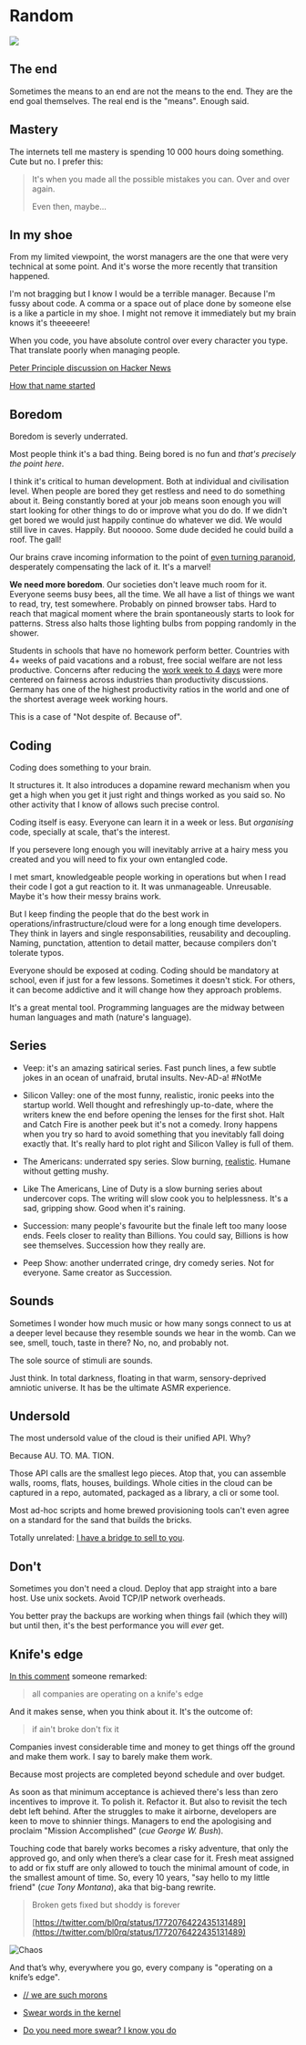 # Random

[<img src="https://img.shields.io/badge/Mildly-Interesting-brightgreen">](/tags/mildly-interesting)


## The end

Sometimes the means to an end are not the means to the end. They are
the end goal themselves. The real end is the "means". Enough said.


<!--

## Simplicity

In the age of microservices (yes, without a space or the hyphen)
monoliths are coming back in fashion. With a reason. They are just
simpler. Simpler to grasp, simpler to deploy and simpler to monitor.

Microservices might solve some problems but introduce overheads,
complexity. A natural fit for microservices can be a container
runtime, like ECS or even better, Kubernetes

https://tableplus.com/blog/2024/03/how-we-deal-with-ddos.html
has a great article on how their monolith brings them a lot of value,
in that case, in terms of not caring their ongoing DDoS attack.

Not all products or platforms can afford a monolith though, or having
a single binary that serves all requests. Then _and only then_ you
should plan to carve out one or more services out of that
[majestic monolith](https://signalvnoise.com/svn3/the-majestic-monolith/).
I say the main drivers should be the tech stack (meaning the choice of
programming language or framework) and distinct business requirements.

-->



## Mastery

The internets tell me mastery is spending 10 000 hours doing
something. Cute but no. I prefer this:

> It's when you made all the possible mistakes you can. Over and over
> again.
>
> Even then, maybe...


## In my shoe

From my limited viewpoint, the worst managers are the one that were
very technical at some point. And it's worse the more recently that
transition happened.

I'm not bragging but I know I would be a terrible manager. Because I'm
fussy about code. A comma or a space out of place done by someone else
is a like a particle in my shoe. I might not remove it immediately but
my brain knows it's theeeeere!

When you code, you have absolute control over every character you type.
That translate poorly when managing people.

[Peter Principle discussion on Hacker News](https://news.ycombinator.com/item?id=39844104)

[How that name started](https://www.youtube.com/watch?v=39wzku9KIEM)


## Boredom

Boredom is severly underrated.

Most people think it's a bad thing. Being bored is no fun and
*that's precisely the point here*.

I think it's critical to human development. Both at individual and
civilisation level. When people are bored they get restless and need
to do something about it. Being constantly bored at your job means soon
enough you will start looking for other things to do or improve what
you do do. If we didn't get bored we would just happily continue do
whatever we did. We would still live in caves. Happily. But nooooo.
Some dude decided he could build a roof. The gall!

Our brains crave incoming information to the point of
[even turning paranoid](https://www.bbc.com/future/article/20170526-inside-the-quietest-place-on-earth),
desperately compensating the lack of it. It's a marvel!

**We need more boredom**. Our societies don't leave much room for it.
Everyone seems busy bees, all the time. We all have a list of things
we want to read, try, test somewhere. Probably on pinned browser tabs.
Hard to reach that magical moment where the brain spontaneously starts
to look for patterns. Stress also halts those lighting bulbs from
popping randomly in the shower.

Students in schools that have no homework perform better. Countries with
4+ weeks of paid vacations and a robust, free social welfare are not
less productive. Concerns after reducing the
[work week to 4 days](https://www.euronews.com/next/2024/02/02/the-four-day-week-which-countries-have-embraced-it-and-how-s-it-going-so-far)
were more centered on fairness across industries than productivity
discussions. Germany has one of the highest productivity ratios in
the world and one of the shortest average week working hours.

This is a case of "Not despite of. Because of".

<!--
Let's make Wednesday the
[Little Saturday](https://naob.no/ordbok/lillel%C3%B8rdag). For reals.

I get this feeling civilisation peaked around the 1800's. The music,
the arts, the sciences. Improvements after are huge on absolute
terms but in relative terms, in orders of magnitute to the previous
iteration, I think we are slowly slowing down.
-->


## Coding

Coding does something to your brain.

It structures it. It also introduces a dopamine reward mechanism when
you get a high when you get it just right and things worked as you
said so. No other activity that I know of allows such precise control.

Coding itself is easy. Everyone can learn it in a week or less. But
_organising_ code, specially at scale, that's the interest.

If you persevere long enough you will inevitably arrive at a hairy
mess you created and you will need to fix your own entangled code.

I met smart, knowledgeable people working in operations but when I read
their code I got a gut reaction to it. It was unmanageable. Unreusable.
Maybe it's how their messy brains work.

But I keep finding the people that do the best work in
operations/infrastructure/cloud were for a long enough time developers.
They think in layers and single responsabilities, reusability and
decoupling. Naming, punctation, attention to detail matter, because
compilers don't tolerate typos.

Everyone should be exposed at coding. Coding should be mandatory at
school, even if just for a few lessons. Sometimes it doesn't stick. For
others, it can become addictive and it will change how they approach
problems.

It's a great mental tool. Programming languages are the midway between
human languages and math (nature's language).


## Series

- Veep: it's an amazing satirical series. Fast punch lines, a few
  subtle jokes in an ocean of unafraid, brutal insults. Nev-AD-a!
  #NotMe

- Silicon Valley: one of the most funny, realistic, ironic peeks into
  the startup world. Well thought and refreshingly up-to-date, where
  the writers knew the end before opening the lenses for the first shot.
  Halt and Catch Fire is another peek but it's not a comedy. Irony
  happens when you try so hard to avoid something that you inevitably
  fall doing exactly that. It's really hard to plot right and Silicon
  Valley is full of them.

- The Americans: underrated spy series. Slow burning,
  [realistic](https://www.youtube.com/watch?v=TYo-ziwOAWQ). Humane
  without getting mushy.

- Like The Americans, Line of Duty is a slow burning series about
  undercover cops. The writing will slow cook you to helplessness. It's
  a sad, gripping show. Good when it's raining.

- Succession: many people's favourite but the finale left too many loose
  ends. Feels closer to reality than Billions. You could say, Billions
  is how see themselves. Succession how they really are.

- Peep Show: another underrated cringe, dry comedy series. Not for
  everyone. Same creator as Succession.


## Sounds

Sometimes I wonder how much music or how many songs connect to us at a
deeper level because they resemble sounds we hear in the womb. Can we
see, smell, touch, taste in there? No, no, and probably not.

The sole source of stimuli are sounds.

Just think. In total darkness, floating in that warm, sensory-deprived
amniotic universe. It has be the ultimate ASMR experience.


## Undersold

The most undersold value of the cloud is their unified API. Why?

Because AU. TO. MA. TION.

Those API calls are the smallest lego pieces. Atop that, you can
assemble walls, rooms, flats, houses, buildings. Whole cities in the
cloud can be captured in a repo, automated, packaged as a library,
a cli or some tool.

Most ad-hoc scripts and home brewed provisioning tools can't even agree
on a standard for the sand that builds the bricks.

Totally unrelated: [I have a bridge to sell to you](/hosting).


## Don't

Sometimes you don't need a cloud. Deploy that app straight into a bare
host. Use unix sockets. Avoid TCP/IP network overheads.

You better pray the backups are working when things fail (which they
will) but until then, it's the best performance you will _ever_ get.


## Knife's edge

[In this comment](https://news.ycombinator.com/item?id=39365187#39366352)
someone remarked:

> all companies are operating on a knife's edge

And it makes sense, when you think about it. It's the outcome of:

> if ain't broke don't fix it

Companies invest considerable time and money to get things off the
ground and make them work. I say to barely make them work.

Because most projects are completed beyond schedule and over budget.

As soon as that minimum acceptance is achieved there's less than zero
incentives to improve it. To polish it. Refactor it. But also to
revisit the tech debt left behind. After the struggles to make it
airborne, developers are keen to move to shinnier things. Managers
to end the apologising and proclaim "Mission Accomplished"
(_cue George W. Bush_).

Touching code that barely works becomes a risky adventure, that only
the approved go, and only when there’s a clear case for it. Fresh meat
assigned to add or fix stuff are only allowed to touch the minimal
amount of code, in the smallest amount of time. So, every 10 years,
"say hello to my little friend" (_cue Tony Montana_), aka that big-bang
rewrite.

> Broken gets fixed but shoddy is forever
>
> [https://twitter.com/bl0rq/status/1772076422435131489](https://twitter.com/bl0rq/status/1772076422435131489)


![Chaos](https://raw.githubusercontent.com/jpedro/jpedro.github.io/master/.github/static/img/chaos-2.png)

And that’s why, everywhere you go, every company is "operating on a
knife’s edge".

- [// we are such morons](http://atdt.freeshell.org/k5/story_2004_2_15_71552_7795.html)

- [Swear words in the kernel](https://www.vidarholen.net/contents/wordcount/)

- [Do you need more swear? I know you do](https://eeggs.com/items/37700.html)
